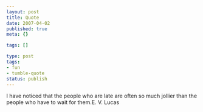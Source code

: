 ```yaml
---
layout: post
title: Quote
date: 2007-04-02
published: true
meta: {}

tags: []

type: post
tags:
- fun
- tumble-quote
status: publish
---
```

<!-- blockquote  -->I have noticed that the people who are late are often so much jollier than the people who have to wait for them.<!-- endblockquote  -->E. V. Lucas
